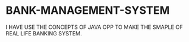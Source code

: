 # BANK-MANAGEMENT-SYSTEM
I HAVE USE THE CONCEPTS OF JAVA OPP TO MAKE THE SMAPLE OF REAL LIFE BANKING SYSTEM.
